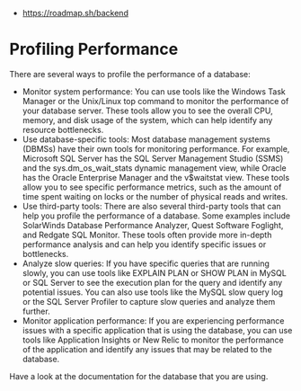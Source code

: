 



- https://roadmap.sh/backend

# Profiling Performance

There are several ways to profile the performance of a database:

- Monitor system performance: You can use tools like the Windows Task  Manager or the Unix/Linux top command to monitor the performance of your database server. These tools allow you to see the overall CPU, memory,  and disk usage of the system, which can help identify any resource  bottlenecks.
- Use database-specific tools: Most database management systems  (DBMSs) have their own tools for monitoring performance. For example,  Microsoft SQL Server has the SQL Server Management Studio (SSMS) and the sys.dm_os_wait_stats dynamic management view, while Oracle has the  Oracle Enterprise Manager and the v$waitstat view. These tools allow you to see specific performance metrics, such as the amount of time spent  waiting on locks or the number of physical reads and writes.
- Use third-party tools: There are also several third-party tools that can help you profile the performance of a database. Some examples  include SolarWinds Database Performance Analyzer, Quest Software  Foglight, and Redgate SQL Monitor. These tools often provide more  in-depth performance analysis and can help you identify specific issues  or bottlenecks.
- Analyze slow queries: If you have specific queries that are running  slowly, you can use tools like EXPLAIN PLAN or SHOW PLAN in MySQL or SQL Server to see the execution plan for the query and identify any  potential issues. You can also use tools like the MySQL slow query log  or the SQL Server Profiler to capture slow queries and analyze them  further.
- Monitor application performance: If you are experiencing performance issues with a specific application that is using the database, you can  use tools like Application Insights or New Relic to monitor the  performance of the application and identify any issues that may be  related to the database.

Have a look at the documentation for the database that you are using.